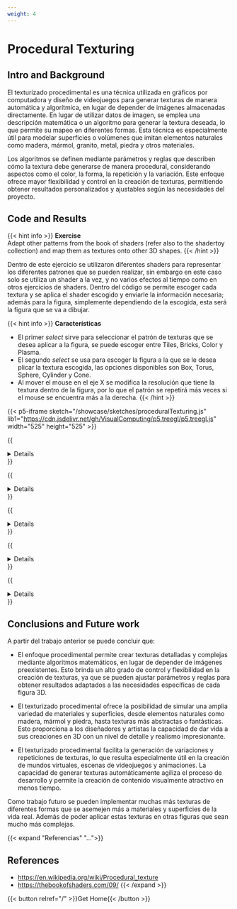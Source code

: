 ```yaml
---
weight: 4
---
```


# Procedural Texturing

## Intro and Background

El texturizado procedimental es una técnica utilizada en gráficos por computadora y diseño de videojuegos para generar texturas de manera automática y algorítmica, en lugar de depender de imágenes almacenadas directamente. En lugar de utilizar datos de imagen, se emplea una descripción matemática o un algoritmo para generar la textura deseada, lo que permite su mapeo en diferentes formas. Esta técnica es especialmente útil para modelar superficies o volúmenes que imitan elementos naturales como madera, mármol, granito, metal, piedra y otros materiales.

Los algoritmos se definen mediante parámetros y reglas que describen cómo la textura debe generarse de manera procedural, considerando aspectos como el color, la forma, la repetición y la variación. Este enfoque ofrece mayor flexibilidad y control en la creación de texturas, permitiendo obtener resultados personalizados y ajustables según las necesidades del proyecto.

## Code and Results

{{< hint info >}}
**Exercise** </br>
Adapt other patterns from the book of shaders (refer also to the shadertoy collection) and map them as textures onto other 3D shapes.
{{< /hint >}}

Dentro de este ejercicio se utilizaron diferentes shaders para representar los diferentes patrones que se pueden realizar, sin embargo en este caso solo se utiliza un shader a la vez, y no varios efectos al tiempo como en otros ejercicios de shaders. Dentro del código se permite escoger cada textura y se aplica el shader escogido y enviarle la información necesaria; además para la figura, simplemente dependiendo de la escogida, esta será la figura que se va a dibujar.

{{< hint info >}}
**Características**
* El primer *select* sirve para seleccionar el patrón de texturas que se desea aplicar a la figura, se puede escoger entre Tiles, Bricks, Color y Plasma.
* El segundo *select* se usa para escoger la figura a la que se le desea plicar la textura escogida, las opciones disponibles son Box, Torus, Sphere, Cylinder y Cone.
* Al mover el mouse en el eje X se modifica la resolución que tiene la textura dentro de la figura, por lo que el patrón se repetirá más veces si el mouse se encuentra más a la derecha.
{{< /hint >}}

{{< p5-iframe sketch="/showcase/sketches/proceduralTexturing.js" lib1="https://cdn.jsdelivr.net/gh/VisualComputing/p5.treegl/p5.treegl.js" width="525" height="525" >}}

{{<details Code>}}
{{<highlight js>}}
let pg;
let truchetShader;
let colorShader;
let plasmaShader;
let tilesShader;
let texturePicker;
let shapePicker;

function preload() {
// shader adapted from here: https://thebookofshaders.com/09/
truchetShader = readShader("/showcase/sketches/shaders/proceduralTexturing/bricks.frag", {
    matrices: Tree.NONE, varyings: Tree.NONE,});
colorShader = readShader("/showcase/sketches/shaders/proceduralTexturing/color.frag", {
    matrices: Tree.NONE, varyings: Tree.NONE,});
plasmaShader = readShader("/showcase/sketches/shaders/proceduralTexturing/plasma.frag", {
    matrices: Tree.NONE, varyings: Tree.NONE,});
tilesShader = readShader("/showcase/sketches/shaders/proceduralTexturing/tiles.frag", {
    matrices: Tree.NONE, varyings: Tree.NONE,});
}

function setup() {
createCanvas(500, 500, WEBGL);
// create frame buffer object to render the procedural texture
pg = createGraphics(500, 500, WEBGL);
textureMode(NORMAL);
noStroke();
pg.noStroke();
pg.textureMode(NORMAL);

pg.shader(tilesShader);
pg.emitResolution(tilesShader);
tilesShader.setUniform('u_zoom', 3);
pg.shader(truchetShader);
pg.emitResolution(truchetShader);
truchetShader.setUniform('u_zoom', 3);
pg.shader(colorShader);
pg.emitResolution(colorShader);
colorShader.setUniform('u_zoom', 3);
pg.shader(plasmaShader);
pg.emitResolution(plasmaShader);
plasmaShader.setUniform('u_zoom', 3);

texturePicker = createSelect();
texturePicker.position(10,10);
texturePicker.option('Tiles');
texturePicker.option('Bricks');
texturePicker.option('Color');
texturePicker.option('Plasma');

shapePicker = createSelect();
shapePicker.position(10,30);
shapePicker.option('Box');
shapePicker.option('Torus');
shapePicker.option('Sphere');
shapePicker.option('Cylinder');
shapePicker.option('Cone');

}

function draw() {
background(33);

switch(texturePicker.value()){
    case 'Tiles':
    pg.shader(tilesShader);
    pg.emitResolution(tilesShader);
    break;
    case 'Bricks':
    pg.shader(truchetShader);
    pg.emitResolution(truchetShader);
    break;
    case 'Color':
    pg.shader(colorShader);
    pg.emitResolution(colorShader);
    break;
    case 'Plasma':
    pg.shader(plasmaShader);
    pg.emitResolution(plasmaShader);
    break;
}
pg.quad(-1, -1, 1, -1, 1, 1, -1, 1);
texture(pg);
orbitControl();
rotateX(millis() / 10000 - 0.5);
rotateY(millis() / 10000 + 0.5);
switch (shapePicker.value()){
    case 'Box':
    box(200, 200);
    break;
    case 'Torus':
    torus(75, 75);
    break;
    case 'Sphere':
    sphere(150, 150);
    break;
    case 'Cylinder':
    cylinder(100, 200);
    break;
    case 'Cone':
    cone(125, -225);
    break;
}

}

function mouseMoved() {
    switch(texturePicker.value()){
    case 'Tiles':
    tilesShader.setUniform('u_zoom', int(map(mouseX, 0, width, 1, 30)));
    pg.quad(-1, -1, 1, -1, 1, 1, -1, 1);
    break;
    case 'Bricks':
    truchetShader.setUniform('u_zoom', int(map(mouseX, 0, width, 1, 30)));
    pg.quad(-1, -1, 1, -1, 1, 1, -1, 1);
    break;
    case 'Color':
    colorShader.setUniform('u_zoom', int(map(mouseX, 0, width, 1, 30)));
    pg.quad(-1, -1, 1, -1, 1, 1, -1, 1);
    break;
}
}
{{</highlight>}}
{{</details>}}

{{<details Shader-bricks.frag>}}
{{<highlight js>}}
// Author @patriciogv ( patriciogonzalezvivo.com ) - 2015

#ifdef GL_ES
precision mediump float;
#endif

uniform vec2 u_resolution;
uniform float u_time;
uniform float u_zoom;

vec2 brickTile(vec2 _st, float _zoom){
    _st *= _zoom;

    // Here is where the offset is happening
    _st.x += step(1., mod(_st.y,2.0)) * 0.5;

    return fract(_st);
}

float box(vec2 _st, vec2 _size){
    _size = vec2(0.5)-_size*0.5;
    vec2 uv = smoothstep(_size,_size+vec2(1e-4),_st);
    uv *= smoothstep(_size,_size+vec2(1e-4),vec2(1.0)-_st);
    return uv.x*uv.y;
}

void main(void){
    vec2 st = gl_FragCoord.xy/u_resolution.xy;
    vec3 color = vec3(0.0);

    // Modern metric brick of 215mm x 102.5mm x 65mm
    // http://www.jaharrison.me.uk/Brickwork/Sizes.html
    // st /= vec2(2.15,0.65)/1.5;

    // Apply the brick tiling
    st = brickTile(st, u_zoom);

    color = vec3(box(st,vec2(0.9)));

    // Uncomment to see the space coordinates
    // color = vec3(st,0.0);

    gl_FragColor = vec4(color,1.0);
}
{{</highlight>}}
{{</details>}}

{{<details Shader-color.frag>}}
{{<highlight js>}}
precision mediump float;

uniform vec2 u_resolution;
uniform float u_time;
uniform float u_zoom;

float circle(in vec2 _st, in float _radius){
    vec2 l = _st-vec2(0.5);
    return 1.-smoothstep(_radius-(_radius*0.01),
                        _radius+(_radius*0.01),
                        dot(l,l)*4.0);
}

void main() {
    vec2 st = gl_FragCoord.xy/u_resolution;
    vec3 color = vec3(0.0);

    st *= u_zoom;      // Scale up the space by 3
    st = fract(st); // Wrap around 1.0

    // Now we have 9 spaces that go from 0-1

    color = vec3(st,0.0);
    //color = vec3(circle(st,0.5));

    gl_FragColor = vec4(color,1.0);
}
{{</highlight>}}
{{</details>}}

{{<details Shader-plasma.frag>}}
{{<highlight js>}}
precision mediump float;

uniform vec2 u_resolution;
uniform vec2 u_mouse;
uniform float u_time;

float random (in vec2 st) {
    return fract(sin(dot(st.xy,
                        vec2(12.9898,78.233)))*
        43758.5453123);
}

vec2 random2(vec2 p) {
    return fract(sin(vec2(dot(p,vec2(127.1,311.7)),dot(p,vec2(269.5,183.3))))*43758.5453);
}

float cellular(vec2 p) {
    vec2 i_st = floor(p);
    vec2 f_st = fract(p);
    float m_dist = 10.;
    for (int j=-1; j<=1; j++ ) {
        for (int i=-1; i<=1; i++ ) {
            vec2 neighbor = vec2(float(i),float(j));
            vec2 point = random2(i_st + neighbor);
            point = 0.5 + 0.5*sin(6.2831*point);
            vec2 diff = neighbor + point - f_st;
            float dist = length(diff);
            if( dist < m_dist ) {
                m_dist = dist;
            }
        }
    }
    return m_dist;
}

void main() {
    vec2 st = gl_FragCoord.xy / u_resolution.xy;
    st.x *= u_resolution.x / u_resolution.y;
    st *= 5.0;
    float r = cellular(st);
    float b = cellular(st - vec2(0.0, sin(u_time * 0.5) * 0.5));
    gl_FragColor = vec4(r, 0.0, b, 1.0);
}
{{</highlight>}}
{{</details>}}

{{<details Shader-tiles.frag>}}
{{<highlight js>}}
// Author @patriciogv ( patriciogonzalezvivo.com ) - 2015

#ifdef GL_ES
precision mediump float;
#endif

// Copyright (c) Patricio Gonzalez Vivo, 2015 - http://patriciogonzalezvivo.com/
// I am the sole copyright owner of this Work.
//
// You cannot host, display, distribute or share this Work in any form,
// including physical and digital. You cannot use this Work in any
// commercial or non-commercial product, website or project. You cannot
// sell this Work and you cannot mint an NFTs of it.
// I share this Work for educational purposes, and you can link to it,
// through an URL, proper attribution and unmodified screenshot, as part
// of your educational material. If these conditions are too restrictive
// please contact me and we'll definitely work it out.

uniform vec2 u_resolution;
uniform float u_time;
uniform float u_zoom;

#define PI 3.14159265358979323846

vec2 rotate2D(vec2 _st, float _angle){
    _st -= 0.5;
    _st =  mat2(cos(_angle),-sin(_angle),
                sin(_angle),cos(_angle)) * _st;
    _st += 0.5;
    return _st;
}

vec2 tile(vec2 _st, float _zoom){
    _st *= _zoom;
    return fract(_st);
}

float box(vec2 _st, vec2 _size, float _smoothEdges){
    _size = vec2(0.5)-_size*0.5;
    vec2 aa = vec2(_smoothEdges*0.5);
    vec2 uv = smoothstep(_size,_size+aa,_st);
    uv *= smoothstep(_size,_size+aa,vec2(1.0)-_st);
    return uv.x*uv.y;
}

void main(void){
    vec2 st = gl_FragCoord.xy/u_resolution.xy;
    vec3 color = vec3(0.0);

    // Divide the space in 4
    st = tile(st, u_zoom);

    // Use a matrix to rotate the space 45 degrees
    st = rotate2D(st,PI*0.25);

    // Draw a square
    color = vec3(box(st,vec2(0.7),0.01));
    // color = vec3(st,0.0);

    gl_FragColor = vec4(color,1.0);
}
{{</highlight>}}
{{</details>}}

## Conclusions and Future work

A partir del trabajo anterior se puede concluir que:

- El enfoque procedimental permite crear texturas detalladas y complejas mediante algoritmos matemáticos, en lugar de depender de imágenes preexistentes. Esto brinda un alto grado de control y flexibilidad en la creación de texturas, ya que se pueden ajustar parámetros y reglas para obtener resultados adaptados a las necesidades específicas de cada figura 3D.

- El texturizado procedimental ofrece la posibilidad de simular una amplia variedad de materiales y superficies, desde elementos naturales como madera, mármol y piedra, hasta texturas más abstractas o fantásticas. Esto proporciona a los diseñadores y artistas la capacidad de dar vida a sus creaciones en 3D con un nivel de detalle y realismo impresionante.

- El texturizado procedimental facilita la generación de variaciones y repeticiones de texturas, lo que resulta especialmente útil en la creación de mundos virtuales, escenas de videojuegos y animaciones. La capacidad de generar texturas automáticamente agiliza el proceso de desarrollo y permite la creación de contenido visualmente atractivo en menos tiempo.

Como trabajo futuro se pueden implementar muchas más texturas de diferentes formas que se asemejen más a materiales y superficies de la vida real. Además de poder aplicar estas texturas en otras figuras que sean mucho más complejas.

{{< expand "Referencias" "...">}}

## References

- https://en.wikipedia.org/wiki/Procedural_texture
- https://thebookofshaders.com/09/
  {{< /expand >}}

{{< button relref="/" >}}Get Home{{< /button >}}